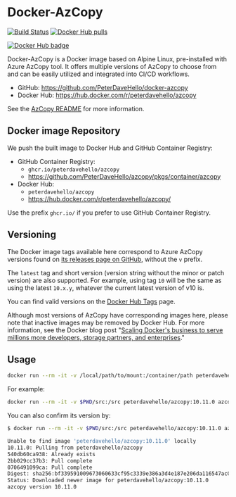 # Docker-AzCopy

[![Build Status](https://app.travis-ci.com/PeterDaveHello/docker-azcopy.svg?branch=master)](https://app.travis-ci.com/PeterDaveHello/docker-azcopy)
[![Docker Hub pulls](https://img.shields.io/docker/pulls/peterdavehello/azcopy.svg)](https://hub.docker.com/r/peterdavehello/azcopy/)

[![Docker Hub badge](http://dockeri.co/image/peterdavehello/azcopy)](https://hub.docker.com/r/peterdavehello/azcopy/)

Docker-AzCopy is a Docker image based on Alpine Linux, pre-installed with Azure AzCopy tool. It offers multiple versions of AzCopy to choose from and can be easily utilized and integrated into CI/CD workflows.

- GitHub: <https://github.com/PeterDaveHello/docker-azcopy>
- Docker Hub: <https://hub.docker.com/r/peterdavehello/azcopy>

See the [AzCopy README](https://github.com/Azure/azure-storage-azcopy/#readme) for more information.

## Docker image Repository

We push the built image to Docker Hub and GitHub Container Registry:

- GitHub Container Registry:
  - `ghcr.io/peterdavehello/azcopy`
  - <https://github.com/PeterDaveHello/azcopy/pkgs/container/azcopy>
- Docker Hub:
  - `peterdavehello/azcopy`
  - <https://hub.docker.com/r/peterdavehello/azcopy/>

Use the prefix `ghcr.io/` if you prefer to use GitHub Container Registry.

## Versioning

The Docker image tags available here correspond to Azure AzCopy versions found on [its releases page on GitHub](https://github.com/Azure/azure-storage-azcopy/releases), without the `v` prefix.

The `latest` tag and short version (version string without the minor or patch version) are also supported. For example, using tag `10` will be the same as using the latest `10.x.y`, whatever the current latest version of v10 is.

You can find valid versions on the [Docker Hub Tags](https://hub.docker.com/r/peterdavehello/azcopy/tags) page.

Although most versions of AzCopy have corresponding images here, please note that inactive images may be removed by Docker Hub. For more information, see the Docker blog post "[Scaling Docker's business to serve millions more developers, storage partners, and enterprises](https://www.docker.com/blog/scaling-dockers-business-to-serve-millions-more-developers-storage/)."

## Usage

```sh
docker run --rm -it -v /local/path/to/mount:/container/path peterdavehello/azcopy[:<version>] azcopy [command] [arguments]
```

For example:

```sh
docker run --rm -it -v $PWD/src:/src peterdavehello/azcopy:10.11.0 azcopy sync /src https://azcopydockertest.blob.core.windows.net/$$web
```

You can also confirm its version by:

```sh
$ docker run --rm -it -v $PWD/src:/src peterdavehello/azcopy:10.11.0 azcopy --version

Unable to find image 'peterdavehello/azcopy:10.11.0' locally
10.11.0: Pulling from peterdavehello/azcopy
540db60ca938: Already exists
2bb029cc37b3: Pull complete
0706491099ca: Pull complete
Digest: sha256:bf339591009673060633cf95c3339e386a3d4e187e206da116547ac081a0b375
Status: Downloaded newer image for peterdavehello/azcopy:10.11.0
azcopy version 10.11.0
```
